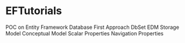 # EFTutorials
POC on Entity Framework Database First Approach
DbSet
EDM
Storage Model
Conceptual Model
Scalar Properties
Navigation Properties

